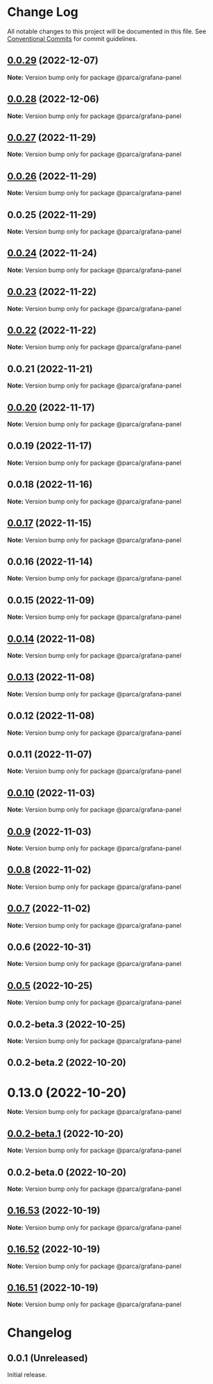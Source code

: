 # Change Log

All notable changes to this project will be documented in this file.
See [Conventional Commits](https://conventionalcommits.org) for commit guidelines.

## [0.0.29](https://github.com/parca-dev/parca/compare/@parca/grafana-panel@0.0.28...@parca/grafana-panel@0.0.29) (2022-12-07)

**Note:** Version bump only for package @parca/grafana-panel

## [0.0.28](https://github.com/parca-dev/parca/compare/@parca/grafana-panel@0.0.27...@parca/grafana-panel@0.0.28) (2022-12-06)

**Note:** Version bump only for package @parca/grafana-panel

## [0.0.27](https://github.com/parca-dev/parca/compare/@parca/grafana-panel@0.0.26...@parca/grafana-panel@0.0.27) (2022-11-29)

**Note:** Version bump only for package @parca/grafana-panel

## [0.0.26](https://github.com/parca-dev/parca/compare/@parca/grafana-panel@0.0.25...@parca/grafana-panel@0.0.26) (2022-11-29)

**Note:** Version bump only for package @parca/grafana-panel

## 0.0.25 (2022-11-29)

**Note:** Version bump only for package @parca/grafana-panel

## [0.0.24](https://github.com/parca-dev/parca/compare/@parca/grafana-panel@0.0.23...@parca/grafana-panel@0.0.24) (2022-11-24)

**Note:** Version bump only for package @parca/grafana-panel

## [0.0.23](https://github.com/parca-dev/parca/compare/@parca/grafana-panel@0.0.22...@parca/grafana-panel@0.0.23) (2022-11-22)

**Note:** Version bump only for package @parca/grafana-panel

## [0.0.22](https://github.com/parca-dev/parca/compare/@parca/grafana-panel@0.0.21...@parca/grafana-panel@0.0.22) (2022-11-22)

**Note:** Version bump only for package @parca/grafana-panel

## 0.0.21 (2022-11-21)

**Note:** Version bump only for package @parca/grafana-panel

## [0.0.20](https://github.com/parca-dev/parca/compare/@parca/grafana-panel@0.0.19...@parca/grafana-panel@0.0.20) (2022-11-17)

**Note:** Version bump only for package @parca/grafana-panel

## 0.0.19 (2022-11-17)

**Note:** Version bump only for package @parca/grafana-panel

## 0.0.18 (2022-11-16)

**Note:** Version bump only for package @parca/grafana-panel

## [0.0.17](https://github.com/parca-dev/parca/compare/@parca/grafana-panel@0.0.16...@parca/grafana-panel@0.0.17) (2022-11-15)

**Note:** Version bump only for package @parca/grafana-panel

## 0.0.16 (2022-11-14)

**Note:** Version bump only for package @parca/grafana-panel

## 0.0.15 (2022-11-09)

**Note:** Version bump only for package @parca/grafana-panel

## [0.0.14](https://github.com/parca-dev/parca/compare/@parca/grafana-panel@0.0.13...@parca/grafana-panel@0.0.14) (2022-11-08)

**Note:** Version bump only for package @parca/grafana-panel

## [0.0.13](https://github.com/parca-dev/parca/compare/@parca/grafana-panel@0.0.12...@parca/grafana-panel@0.0.13) (2022-11-08)

**Note:** Version bump only for package @parca/grafana-panel

## 0.0.12 (2022-11-08)

**Note:** Version bump only for package @parca/grafana-panel

## 0.0.11 (2022-11-07)

**Note:** Version bump only for package @parca/grafana-panel

## [0.0.10](https://github.com/parca-dev/parca/compare/@parca/grafana-panel@0.0.9...@parca/grafana-panel@0.0.10) (2022-11-03)

**Note:** Version bump only for package @parca/grafana-panel

## [0.0.9](https://github.com/parca-dev/parca/compare/@parca/grafana-panel@0.0.8...@parca/grafana-panel@0.0.9) (2022-11-03)

**Note:** Version bump only for package @parca/grafana-panel

## [0.0.8](https://github.com/parca-dev/parca/compare/@parca/grafana-panel@0.0.7...@parca/grafana-panel@0.0.8) (2022-11-02)

**Note:** Version bump only for package @parca/grafana-panel

## [0.0.7](https://github.com/parca-dev/parca/compare/@parca/grafana-panel@0.0.6...@parca/grafana-panel@0.0.7) (2022-11-02)

**Note:** Version bump only for package @parca/grafana-panel

## 0.0.6 (2022-10-31)

**Note:** Version bump only for package @parca/grafana-panel

## [0.0.5](https://github.com/parca-dev/parca/compare/@parca/grafana-panel@0.0.2-beta.3...@parca/grafana-panel@0.0.5) (2022-10-25)

**Note:** Version bump only for package @parca/grafana-panel

## 0.0.2-beta.3 (2022-10-25)

**Note:** Version bump only for package @parca/grafana-panel

## 0.0.2-beta.2 (2022-10-20)

# 0.13.0 (2022-10-20)

**Note:** Version bump only for package @parca/grafana-panel

## [0.0.2-beta.1](https://github.com/parca-dev/parca/compare/@parca/grafana-panel@0.0.2-beta.0...@parca/grafana-panel@0.0.2-beta.1) (2022-10-20)

**Note:** Version bump only for package @parca/grafana-panel

## 0.0.2-beta.0 (2022-10-20)

**Note:** Version bump only for package @parca/grafana-panel

## [0.16.53](https://github.com/parca-dev/parca/compare/ui-v0.16.52...ui-v0.16.53) (2022-10-19)

**Note:** Version bump only for package @parca/grafana-panel

## [0.16.52](https://github.com/parca-dev/parca/compare/ui-v0.16.51...ui-v0.16.52) (2022-10-19)

**Note:** Version bump only for package @parca/grafana-panel

## [0.16.51](https://github.com/parca-dev/parca/compare/ui-v0.16.50...ui-v0.16.51) (2022-10-19)

**Note:** Version bump only for package @parca/grafana-panel

# Changelog

## 0.0.1 (Unreleased)

Initial release.
